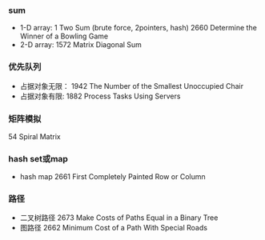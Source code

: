 ### sum
* 1-D array:
1 Two Sum (brute force, 2pointers, hash)
2660 Determine the Winner of a Bowling Game
* 2-D array:
1572 Matrix Diagonal Sum
### 优先队列
* 占据对象无限：
1942 The Number of the Smallest Unoccupied Chair
* 占据对象有限:
1882 Process Tasks Using Servers
### 矩阵模拟
54 Spiral Matrix
### hash set或map
* hash map
2661 First Completely Painted Row or Column
### 路径
* 二叉树路径
2673 Make Costs of Paths Equal in a Binary Tree
* 图路径
2662 Minimum Cost of a Path With Special Roads